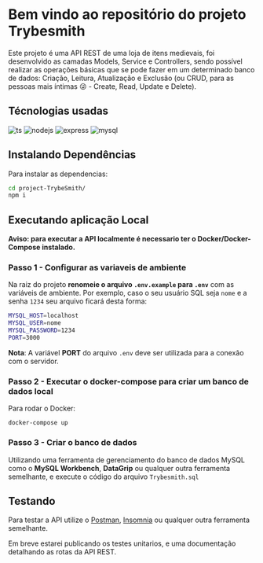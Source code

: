 # Bem vindo ao repositório do projeto Trybesmith

Este projeto é uma API REST de uma loja de itens medievais, foi desenvolvido as camadas Models, Service e Controllers, sendo possível realizar as operações básicas que se pode fazer em um determinado banco de dados: Criação, Leitura, Atualização e Exclusão (ou CRUD, para as pessoas mais íntimas 😜 - Create, Read, Update e Delete).

## Técnologias usadas

<section>
  <img src="https://img.shields.io/badge/TypeScript-007ACC?style=for-the-badge&logo=typescript&logoColor=white" alt="ts">
  <img src="https://img.shields.io/badge/Node.js-43853D?style=for-the-badge&logo=node.js&logoColor=white" alt="nodejs">
  <img src="https://img.shields.io/badge/Express.js-000000?style=for-the-badge&logo=express&logoColor=white" alt="express">
  <img src="https://img.shields.io/badge/MySQL-005C84?style=for-the-badge&logo=mysql&logoColor=white" alt="mysql">
</section>

## Instalando Dependências

Para instalar as dependencias:

```bash
cd project-TrybeSmith/
npm i
```

## Executando aplicação Local

**Aviso: para executar a API localmente é necessario ter o Docker/Docker-Compose instalado.**

### Passo 1 - Configurar as variaveis de ambiente

Na raiz do projeto **renomeie o arquivo `.env.example` para `.env`** com as variáveis de ambiente. Por exemplo, caso o seu usuário SQL seja `nome` e a senha `1234` seu arquivo ficará desta forma:

```sh
MYSQL_HOST=localhost
MYSQL_USER=nome
MYSQL_PASSWORD=1234
PORT=3000
```

**Nota**: A variável **PORT** do arquivo `.env` deve ser utilizada para a conexão com o servidor.

### Passo 2 - Executar o docker-compose para criar um banco de dados local

Para rodar o Docker:

  ```
  docker-compose up
  ```

### Passo 3 - Criar o banco de dados

Utilizando uma ferramenta de gerenciamento do banco de dados MySQL como o **MySQL Workbench**, **DataGrip** ou qualquer outra ferramenta semelhante, e execute o código do arquivo `Trybesmith.sql`

## Testando

Para testar a API utilize o [Postman](https://www.postman.com/), [Insomnia](https://insomnia.rest/) ou qualquer outra ferramenta semelhante.

Em breve estarei publicando os testes unitarios, e uma documentação detalhando as rotas da API REST.
